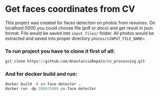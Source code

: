 # Get faces coordinates from CV

This project was created for faces detection on photos from resumes. On localhost:5000 you could choose file (pdf or docx) and get result in json format. File would be saved into `input_files/` folder.
All photos would be extracted and saved into proper directory `photos/<INPUT_FILE_NAME>`. 

### To run project you have to clone it first of all:

``` python
git clone https://github.com/AnastasiiaRepalo/cv_processing.git
```

### And for docker build and run:

``` python
docker build -t cv-face-detector .
docker run -dp 5000:5000 cv-face-detector
```





